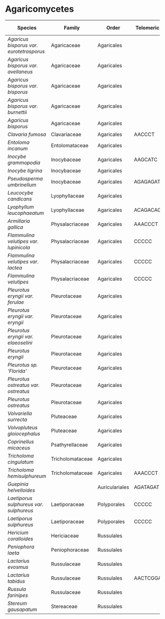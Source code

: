 # Agaricomycetes

| Species | Family | Order | Telomeric repeat 1 | Telomeric repeat 2 | Data type |
| -- | --- | --- | --- | --- | --- |
| *Agaricus bisporus var. eurotetrasporus* | Agaricaceae | Agaricales |  |  | pacbio |
| *Agaricus bisporus var. avellaneus* | Agaricaceae | Agaricales |  |  | pacbio |
| *Agaricus bisporus var. bisporus* | Agaricaceae | Agaricales |  |  | pacbio |
| *Agaricus bisporus var. burnettii* | Agaricaceae | Agaricales |  |  | pacbio |
| *Agaricus bisporus* | Agaricaceae | Agaricales |  |  | pacbio |
| *Clavaria fumosa* | Clavariaceae | Agaricales | AACCCT | AACCCTAACCCT | pacbio |
| *Entoloma incanum* | Entolomataceae | Agaricales |  |  | pacbio |
| *Inocybe grammopodia* | Inocybaceae | Agaricales | AAGCATC | AACCCT | pacbio |
| *Inocybe tigrina* | Inocybaceae | Agaricales |  |  | pacbio |
| *Pseudosperma umbrinellum* | Inocybaceae | Agaricales | AGAGAGAT | AACGAC | pacbio |
| *Leucocybe candicans* | Lyophyllaceae | Agaricales |  |  | pacbio |
| *Lyophyllum leucophaeatum* | Lyophyllaceae | Agaricales | ACAGACAG | ACAGACAGACAG | pacbio |
| *Armillaria gallica* | Physalacriaceae | Agaricales | AAACCCT | AACCCTG | pacbio |
| *Flammulina velutipes var. lupinicola* | Physalacriaceae | Agaricales | CCCCC |  | pacbio |
| *Flammulina velutipes var. lactea* | Physalacriaceae | Agaricales | CCCCC |  | pacbio |
| *Flammulina velutipes* | Physalacriaceae | Agaricales | CCCCC |  | pacbio |
| *Pleurotus eryngii var. ferulae* | Pleurotaceae | Agaricales |  |  | pacbio |
| *Pleurotus eryngii var. eryngii* | Pleurotaceae | Agaricales |  |  | pacbio |
| *Pleurotus eryngii var. elaeoselini* | Pleurotaceae | Agaricales |  |  | pacbio |
| *Pleurotus eryngii* | Pleurotaceae | Agaricales |  |  | pacbio |
| *Pleurotus sp. 'Florida'* | Pleurotaceae | Agaricales |  |  | pacbio |
| *Pleurotus ostreatus var. ostreatus* | Pleurotaceae | Agaricales |  |  | pacbio |
| *Pleurotus ostreatus* | Pleurotaceae | Agaricales |  |  | pacbio |
| *Volvariella surrecta* | Pluteaceae | Agaricales |  |  | pacbio |
| *Volvopluteus gloiocephalus* | Pluteaceae | Agaricales |  |  | pacbio |
| *Coprinellus micaceus* | Psathyrellaceae | Agaricales |  |  | pacbio |
| *Tricholoma cingulatum* | Tricholomataceae | Agaricales |  |  | pacbio |
| *Tricholoma hemisulphureum* | Tricholomataceae | Agaricales | AAACCCT | AAACCCTAAACCCT | pacbio |
| *Guepinia helvelloides* |  | Auriculariales | AGATAGAT | AACCCT | pacbio |
| *Laetiporus sulphureus var. sulphureus* | Laetiporaceae | Polyporales | CCCCC | CCCCCCC | pacbio |
| *Laetiporus sulphureus* | Laetiporaceae | Polyporales | CCCCC | CCCCCCC | pacbio |
| *Hericium coralloides* | Hericiaceae | Russulales |  |  | pacbio |
| *Peniophora laeta* | Peniophoraceae | Russulales |  |  | pacbio |
| *Lactarius evosmus* | Russulaceae | Russulales |  |  | pacbio |
| *Lactarius tabidus* | Russulaceae | Russulales | AACTCGGAACTCGG | AAGCCT | pacbio |
| *Russula farinipes* | Russulaceae | Russulales |  |  | pacbio |
| *Stereum gausapatum* | Stereaceae | Russulales |  |  | pacbio |
